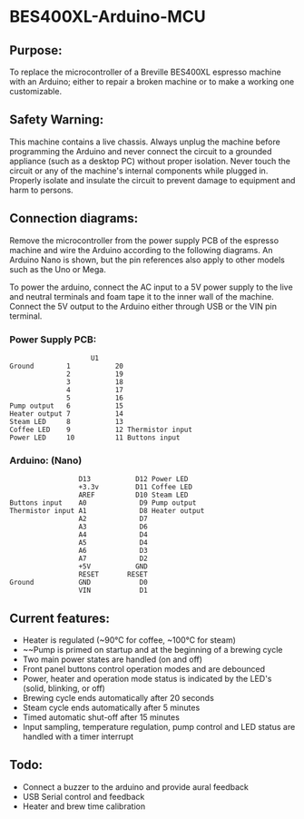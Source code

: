 # BES400XL-Arduino-MCU
## Purpose:
To replace the microcontroller of a Breville BES400XL espresso machine with an Arduino; either to repair a broken machine or to make a working one customizable.

## Safety Warning:
This machine contains a live chassis. Always unplug the machine before programming the Arduino and never connect the circuit to a grounded appliance (such as a desktop PC) without proper isolation. Never touch the circuit or any of the machine's internal components while plugged in. Properly isolate and insulate the circuit to prevent damage to equipment and harm to persons.

## Connection diagrams:

Remove the microcontroller from the power supply PCB of the espresso machine and wire the Arduino according to the following diagrams. An Arduino Nano is shown, but the pin references also apply to other models such as the Uno or Mega.

To power the arduino, connect the AC input to a 5V power supply to the live and neutral terminals and foam tape it to the inner wall of the machine. Connect the 5V output to the Arduino either through USB or the VIN pin terminal.

### Power Supply PCB:
```
                    U1
Ground        1           20
              2           19
              3           18
              4           17
              5           16
Pump output   6           15
Heater output 7           14
Steam LED     8           13
Coffee LED    9           12 Thermistor input
Power LED     10          11 Buttons input
```
### Arduino: (Nano)
```
                 D13           D12 Power LED
                 +3.3v         D11 Coffee LED
                 AREF          D10 Steam LED
Buttons input    A0             D9 Pump output
Thermistor input A1             D8 Heater output
                 A2             D7
                 A3             D6
                 A4             D4
                 A5             D4
                 A6             D3
                 A7             D2
                 +5V           GND
                 RESET       RESET
Ground           GND            D0
                 VIN            D1
```

## Current features:
* Heater is regulated (~90°C for coffee, ~100°C for steam)
* ~~Pump is primed on startup and at the beginning of a brewing cycle
* Two main power states are handled (on and off)
* Front panel buttons control operation modes and are debounced
* Power, heater and operation mode status is indicated by the LED's (solid, blinking, or off)
* Brewing cycle ends automatically after 20 seconds
* Steam cycle ends automatically after 5 minutes
* Timed automatic shut-off after 15 minutes
* Input sampling, temperature regulation, pump control and LED status are handled with a timer interrupt

## Todo:
* Connect a buzzer to the arduino and provide aural feedback
* USB Serial control and feedback
* Heater and brew time calibration
